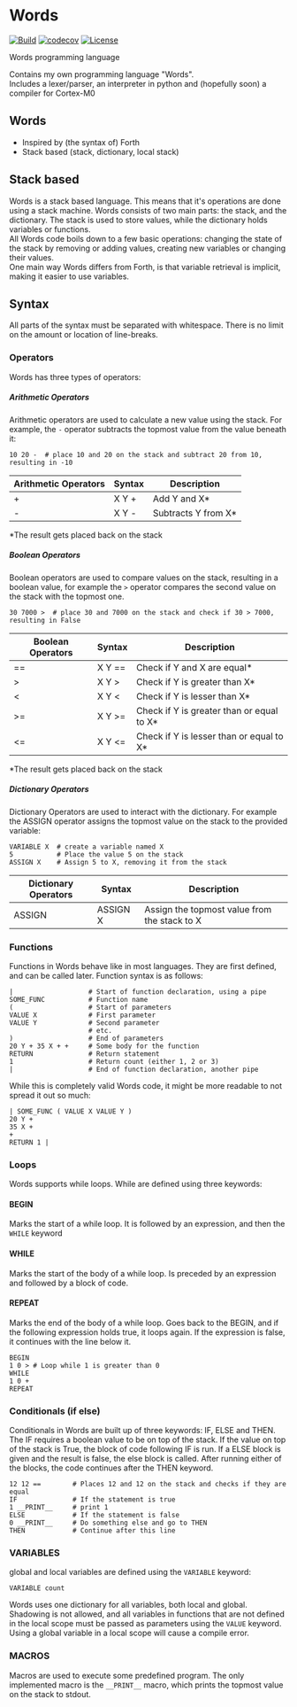 # Words
[![Build](https://github.com/DavidStrootman/Words/actions/workflows/build.yml/badge.svg)](https://github.com/DavidStrootman/Words/actions/workflows/build.yml)
[![codecov](https://codecov.io/gh/DavidStrootman/Words/branch/main/graph/badge.svg?token=H9ZX3DWZQA)](https://codecov.io/gh/DavidStrootman/Words)
[![License](https://img.shields.io/github/license/davidstrootman/words)](https://github.com/DavidStrootman/Words/blob/main/LICENSE)

Words programming language

Contains my own programming language "Words".  
Includes a lexer/parser, an interpreter in python and (hopefully soon) a compiler for Cortex-M0

## Words

- Inspired by (the syntax of) Forth
- Stack based (stack, dictionary, local stack)


## Stack based
Words is a stack based language. This means that it's operations are done using a stack machine.
Words consists of two main parts: the stack, and the dictionary. The stack is used to store values, while the dictionary 
holds variables or functions.  
All Words code boils down to a few basic operations: changing the state of the stack by removing or adding values,
creating new variables or changing their values.  
One main way Words differs from Forth, is that variable retrieval is implicit, making it easier to use variables.



## Syntax
All parts of the syntax must be separated with whitespace. There is no limit on the amount or location of line-breaks.

### Operators
Words has three types of operators: 
##### Arithmetic Operators
Arithmetic operators are used to calculate a new value using the stack. For example, the `-` operator subtracts the
topmost value from the value beneath it:
```text
10 20 -  # place 10 and 20 on the stack and subtract 20 from 10, resulting in -10
```
| **Arithmetic Operators** | Syntax | Description         |
|--------------------------|--------|---------------------|
| +                        | X Y +  | Add Y and X*        |
| -                        | X Y -  | Subtracts Y from X* |
&ast;The result gets placed back on the stack
##### Boolean Operators
Boolean operators are used to compare values on the stack, resulting in a boolean value, for example the `>` operator
compares the second value on the stack with the topmost one.
```text
30 7000 >  # place 30 and 7000 on the stack and check if 30 > 7000, resulting in False
```
| **Boolean Operators** | Syntax | Description                               |
|-----------------------|--------|-------------------------------------------|
| ==                    | X Y == | Check if Y and X are equal*               |
| \>                    | X Y >  | Check if Y is greater than X*             |
| <                     | X Y <  | Check if Y is lesser than X*              |
| >=                    | X Y >= | Check if Y is greater than or equal to X* |
| <=                    | X Y <= | Check if Y is lesser than or equal to X*  |
&ast;The result gets placed back on the stack

##### Dictionary Operators
Dictionary Operators are used to interact with the dictionary. For example the ASSIGN operator assigns the topmost value
on the stack to the provided variable:
```text
VARIABLE X  # create a variable named X
5           # Place the value 5 on the stack
ASSIGN X    # Assign 5 to X, removing it from the stack
```
| **Dictionary Operators** | Syntax   | Description                                  |
|--------------------------|----------|----------------------------------------------|
| ASSIGN                   | ASSIGN X | Assign the topmost value from the stack to X |

### Functions
Functions in Words behave like in most languages. They are first defined, and can be called later.
Function syntax is as follows:
```text
|                   # Start of function declaration, using a pipe
SOME_FUNC           # Function name
(                   # Start of parameters
VALUE X             # First parameter
VALUE Y             # Second parameter
                    # etc.
)                   # End of parameters
20 Y + 35 X + +     # Some body for the function
RETURN              # Return statement
1                   # Return count (either 1, 2 or 3)
|                   # End of function declaration, another pipe
```
While this is completely valid Words code, it might be more readable to not spread it out so much:
```text
| SOME_FUNC ( VALUE X VALUE Y ) 
20 Y +
35 X + 
+
RETURN 1 |
```

### Loops
Words supports while loops. While are defined using three keywords:
#### BEGIN  
Marks the start of a while loop. It is followed by an expression, and then the `WHILE` keyword

#### WHILE  
Marks the start of the body of a while loop. Is preceded by an expression and followed by a block of code. 

#### REPEAT  
Marks the end of the body of a while loop. Goes back to the BEGIN, and if the following expression holds true, it loops again.
If the expression is false, it continues with the line below it.
```text
BEGIN
1 0 > # Loop while 1 is greater than 0
WHILE
1 0 +
REPEAT
```
### Conditionals (if else)  
Conditionals in Words are built up of three keywords: IF, ELSE and THEN. The IF requires a boolean value to be on top of
the stack. If the value on top of the stack is True, the block of code following IF is run. If a ELSE block is given and
the result is false, the else block is called. After running either of the blocks, the code continues after the THEN 
keyword.
```text
12 12 ==        # Places 12 and 12 on the stack and checks if they are equal
IF              # If the statement is true
1 __PRINT__     # print 1
ELSE            # If the statement is false
0 __PRINT__     # Do something else and go to THEN
THEN            # Continue after this line
```

### VARIABLES
global and local variables are defined using the `VARIABLE` keyword:
```text
VARIABLE count
```
Words uses one dictionary for all variables, both local and global. Shadowing is not allowed, and all variables in functions
that are not defined in the local scope must be passed as parameters using the `VALUE` keyword. Using a global variable in a local scope will cause a 
compile error.

### MACROS
Macros are used to execute some predefined program. The only implemented macro is the `__PRINT__` macro, which 
prints the topmost value on the stack to stdout.
